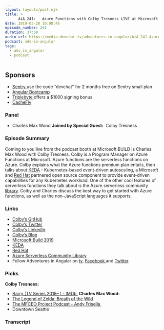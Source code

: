 ```yaml
---
layout: layouts/post.njk
title: >
      AiA 241:   Azure Functions with Colby Tresness LIVE at Microsoft BUILD
date: 2019-05-28 10:00:46
episode_number: 241
duration: 37:50
audio_url: https://media.devchat.tv/adventures-in-angular/AiA_241_Azure_Functions_with_Colby_Tresness_LIVE_at_MIcrosoft_BUILD.mp3
podcast: adv-in-angular
tags: 
  - adv_in_angular
  - podcast
---
```


## **Sponsors**

- [Sentry&nbsp;](https://sentry.io/welcome/)use the code “devchat” for 2 months free on Sentry small plan
- [Angular Bootcamp](https://angularbootcamp.com/)
- [Triplebyte&nbsp;](https://triplebyte.com/angular)offers a $1000 signing bonus
- [CacheFly](https://www.cachefly.com/)

### **Panel**

- Charles Max Wood
**Joined by Special Guest:** &nbsp;Colby Tresness
### **Episode Summary**
Coming to you live from the podcast booth at Microsoft BUILD is Charles Max Wood with Colby Tresness. Colby is a Program Manager on Azure Functions at Microsoft. Azure functions are the serverless functions on Azure. Colby explains what the Azure functions premium plan entails, then talks about [KEDA](https://github.com/kedacore/keda) - Kubernetes-based event-driven autoscaling, a Microsoft and [Red Hat](https://www.redhat.com/en) partnered open source component to provide event-driven capabilities for any Kubernetes workload. One of the other cool features of serverless functions they talk about is the Azure serverless community [library](https://www.serverlesslibrary.net/). Colby and Charles discuss the best way to get started with Azure functions, as well as the non-JavaScript languages it supports.
### **Links**

- <u><a href="https://github.com/ColbyTresness">Colby’s GitHub</a></u>
- <u><a href="https://twitter.com/colbytresness?lang=en">Colby’s Twitter</a></u>
- <u><a href="https://www.linkedin.com/in/colbytresness/">Colby’s LinkedIn</a></u>
- [Colby’s Blog](https://azure.microsoft.com/id-id/blog/author/cotresne/)
- <u>Microsoft Build 2019 </u>
- <u><a href="https://github.com/kedacore/keda">KEDA</a> </u>
- [Red Hat](https://www.redhat.com/en)
- <u><a href="https://www.serverlesslibrary.net/">Azure Serverless Community Library</a></u>
- Follow Adventures in Angular on&nbsp;[tv](https://devchat.tv/adv-in-angular/),&nbsp;[Facebook&nbsp;](https://www.facebook.com/adventuresinangular/)and&nbsp;[Twitter](https://twitter.com/angularpodcast).

### **Picks**
 **Colby Tresness:**
- [Barry (TV Series 2018– ) - IMDb&nbsp;](https://www.imdb.com/title/tt5348176/)
**Charles Max Wood:**
- [The Legend of Zelda: Breath of the Wild](https://www.zelda.com/breath-of-the-wild/)
- [The MFCEO Project Podcast - Andy Frisella&nbsp;](https://andyfrisella.com/blogs/mfceo-project-podcast)
- Downtown Seattle
&nbsp;

### Transcript


